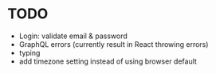 # TODO

* Login: validate email & password
* GraphQL errors (currently result in React throwing errors)
* typing
* add timezone setting instead of using browser default
